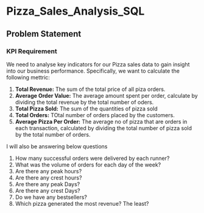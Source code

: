 # Pizza_Sales_Analysis_SQL
## Problem Statement 

### KPI Requirement
We need to analyse key indicators for our Pizza sales data to gain insight into our business performance. Specifically, we want to calculate the following mettric:

1. **Total Revenue:** The sum of the total price of all piza orders.
2. **Average Order Value:** The average amount spent per order, calculate by dividing the total revenue by the total number of oders.
3. **Total Pizza Sold:** The sum of the quantities of pizza sold
4. **Total Orders:** TOtal number of orders placed by the customers.
5. **Average Pizza Per Order:** The average no of pizza that are orders in each transaction, calculated by dividing the total number of pizza sold by the total number of orders.

I will also be answering below questions
1.  How many successful orders were delivered by each runner?
2.  What was the volume of orders for each day of the week?
3.  Are there any peak hours?
4.  Are there any crest hours?
5.  Are there any peak Days?
6.  Are there any crest Days?
7.  Do we have any bestsellers?
8.  Which pizza generated the most revenue? The least?


